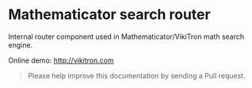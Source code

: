 Mathematicator search router
============================

Internal router component used in Mathematicator/VikiTron math search engine.

Online demo: http://vikitron.com

> Please help improve this documentation by sending a Pull request.
